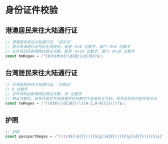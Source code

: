 # 身份证件校验

## 港澳居民来往大陆通行证

```js
// 港澳居民来往大陆通行证，'回乡证'
// 首次申请通行证号码生成规则，香港：H+8 位数字，澳门：M+8 位数字
// 证件号码后新增两位换证次数，香港：H+10 位数字，澳门：M+10 位数字
const hmRegex = /^[H|h|M|m](\d{8}|\d{10})$/;
```

## 台湾居民来往大陆通行证

```js
// 台湾居民来往大陆通行证，‘台胞证’
// 8 位数字
// 证件号码后新增两位换证次数，10 位数字
// 换证次数后，括号内英文字母或者阿拉伯数字为签发机关代码，括号及括号内容可有可无
const twRegex = /^(\d{8}|\d{10})(\([A-Z,0-9]{1}\))?$/;
```

## 护照

```js
// 护照
const passportRegex = /^((1[45]\d{7})|([G|g]\d{8})|([P|p]\d{7})|([S|s]\d{7,8})|([D|d]\d+)|([E|e]\d{8}))$/;
```

